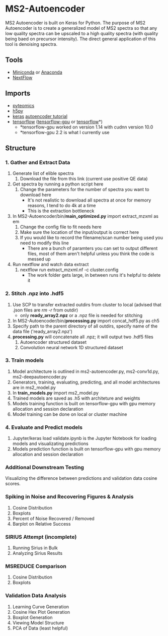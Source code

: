 # MS2-Autoencoder
MS2 Autoencoder is built on Keras for Python. The purpose of MS2 Autoencoder is to create a generalized model of MS2 spectra so that any low quality spectra can be upscaled to a high quality spectra (with quality being baed on precursor intensity). The direct general application of this tool is denoising spectra. 

## Tools
* [Miniconda](https://docs.conda.io/en/latest/miniconda.html) or [Anaconda](https://www.anaconda.com/distribution/)
* [NextFlow](https://www.nextflow.io/)

## Imports
* [pyteomics](https://pyteomics.readthedocs.io/en/latest/)
* [h5py](https://pypi.org/project/h5py/)
* [keras](https://keras.io/) [autoencoder tutorial](https://blog.keras.io/building-autoencoders-in-keras.html)
* [tensorflow](https://www.tensorflow.org/install/gpu) ([tensorflow-gpu](https://www.tensorflow.org/install/gpu) or [tensorflow](https://www.tensorflow.org/install)*)
  * *tensorflow-gpu worked on version 1.14 with cudnn version 10.0
  * *tensorflow-gpu 2.2 is what I currently use

## Structure


### 1. Gather and Extract Data
1. Generate list of elible spectra
    1. Download the file from this link (current use positive QE data)
2. Get spectra by running a python script here
    1. Change the parameters for the number of spectra you want to download here
        * It's not realistic to download all spectra at once for memory reasons, I tend to do 4k
        at a time
        * This is the extraction bottleneck
3. In MS2-Autoencoder/bin/**main_optimized.py** import extract_mzxml as em
    1. Change the config file to fit needs here
    2. Make sure the location of the input/output is correct here
    3. If you would like to record the filename/scan number being used you need to modify this line
        * There are a bunch of paramters you can set to output different files, most of them aren't helpful
        unless you think the code is messed up
4. Run nextflow and watch data extract
    1. nextflow run extract_mzxml.nf -c cluster.config
        * The work folder gets large, in between runs it's helpful to delete it        
### 2. Stitch .npz into .hdf5
1. Use SCP to transfer extracted outdirs from cluster to local (advised that .json files are *rm -r* from outdir)
    * only **ready_array2.npz** or a .npz file is needed for stitching
2. In MS2-Autoencoder/bin/**processing.py** import concat_hdf5.py as ch5
3. Specify path to the parent directory of all outdirs, specify name of the data file ('ready_array2.npz')
4. **processing.py** will concatenate all .npz; it will output two .hdf5 files
    1. Autoencoder structured dataset
    2. Convolution neural network 1D structured dataset
    
### 3. Train models
1. Model architecture is outlined in ms2-autoencoder.py, ms2-conv1d.py, ms2-deepautoencoder.py
2. Generators, training, evaluating, predicting, and all model architectures are in ms2_model.py
3. In **train_models.py** import ms2_model.py
4. Trained models are saved as .h5 with architeture and weights
5. Models training function is built on tensorflow-gpu with gpu memory allocation and session declaration
6. Model training can be done on local or cluster machine

### 4. Evaluate and Predict models
1. Jupyter/keras load validate.ipynb is the Jupyter Notebook for loading models and visualizating predictions
2. Models prediction function is built on tensorflow-gpu with gpu memory allocation and session declaration

### Additional Downstream Testing
Visualizing the difference between predictions and validation data cosine scores.

### Spiking in Noise and Recovering Figures & Analysis
1. Cosine Distribution
2. Boxplots
3. Percent of Noise Recovered / Removed
4. Barplot on Relative Success

### SIRIUS Attempt (incomplete)
1. Running Sirius in Bulk
2. Analyzing Sirius Results

### MSREDUCE Comparison
1. Cosine Distribution
2. Boxplots

### Validation Data Analysis
1. Learning Curve Generation
2. Cosine Hex Plot Generation
3. Boxplot Generation
4. Viewing Model Structure
5. PCA of Data (least helpful)




